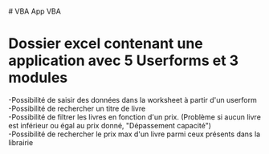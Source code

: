 <br /># VBA
App VBA
# Dossier excel contenant une application avec 5 Userforms et 3 modules
-Possibilité de saisir des données dans la worksheet à partir d'un userform <br />
-Possibilité de rechercher un titre de livre <br />
-Possibilité de filtrer les livres en fonction d'un prix. (Problème si aucun livre est inférieur ou égal au prix donné, "Dépassement capacité")<br />
-Possibilité de rechercher le prix max d'un livre parmi ceux présents dans la librairie<br />

